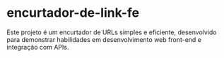 # encurtador-de-link-fe
Este projeto é um encurtador de URLs simples e eficiente, desenvolvido para demonstrar habilidades em desenvolvimento web front-end e integração com APIs.
